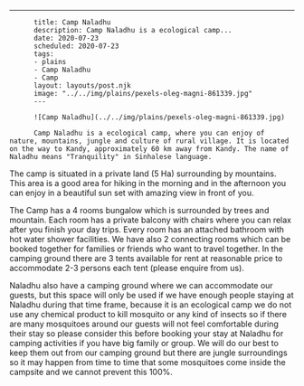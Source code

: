 ---
          title: Camp Naladhu
          description: Camp Naladhu is a ecological camp...
          date: 2020-07-23
          scheduled: 2020-07-23
          tags:
          - plains
          - Camp Naladhu
          - Camp
          layout: layouts/post.njk
          image: "../../img/plains/pexels-oleg-magni-861339.jpg"
          ---
          
          ![Camp Naladhu](../../img/plains/pexels-oleg-magni-861339.jpg)
          
          Camp Naladhu is a ecological camp, where you can enjoy of nature, mountains, jungle and culture of rural village. It is located on the way to Kandy, approximately 60 km away from Kandy. The name of Naladhu means "Tranquility" in Sinhalese language.

The camp is situated in a private land (5 Ha) surrounding by mountains. This area is a good area for hiking in the morning and in the afternoon you can enjoy in a beautiful sun set with amazing view in front of you.

The Camp has a 4 rooms bungalow which is surrounded by trees and mountain. Each room has a private balcony with chairs where you can relax after you finish your day trips. Every room has an attached bathroom with hot water shower facilities. We have also 2 connecting rooms which can be booked together for families or friends who want to travel together. In the camping ground there are 3 tents available for rent at reasonable price to accommodate 2-3 persons each tent (please enquire from us).

Naladhu also have a camping ground where we can accommodate our guests, but this space will only be used if we have enough people staying at Naladhu during that time frame, because it is an ecological camp we do not use any chemical product to kill mosquito or any kind of insects so if there are many mosquitoes around our guests will not feel comfortable during their stay so please consider this before booking your stay at Naladhu for camping activities if you have big family or group. We will do our best to keep them out from our camping ground but there are jungle surroundings so it may happen from time to time that some mosquitoes come inside the campsite and we cannot prevent this 100%.